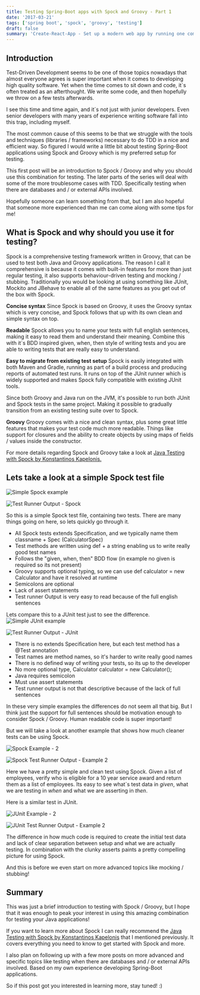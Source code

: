 ```yaml
---
title: Testing Spring-Boot apps with Spock and Groovy - Part 1
date: '2017-03-21'
tags: ['spring boot', 'spock', 'groovy', 'testing']
draft: false
summary: 'Create-React-App - Set up a modern web app by running one command.'
---
```


## Introduction

Test-Driven Development seems to be one of those topics nowadays that almost everyone agrees is super important when it comes to developing high quality software. Yet when the time comes to sit down and code, it`s often treated as an afterthought. We write some code, and then hopefully we throw on a few tests afterwards.

I see this time and time again, and it´s not just with junior developers. Even senior developers with many years of experience writing software fall into this trap, including myself.

The most common cause of this seems to be that we struggle with the tools and techniques (libraries / frameworks) necessary to do TDD in a nice and efficient way. So figured I would write a little bit about testing Spring-Boot applications using Spock and Groovy which is my preferred setup for testing.

This first post will be an introduction to Spock / Groovy and why you should use this combination for testing. The later parts of the series will deal with some of the more troublesome cases with TDD. Specifically testing when there are databases and / or external APIs involved.

Hopefully someone can learn something from that, but I am also hopeful that someone more experienced than me can come along with some tips for me!

## What is Spock and why should you use it for testing?

Spock is a comprehensive testing framework written in Groovy, that can be used to test both Java and Groovy applications. The reason I call it comprehensive is because it comes with built-in features for more than just regular testing, it also supports behaviour-driven testing and mocking / stubbing. Traditionally you would be looking at using something like JUnit, Mockito and JBehave to enable all of the same features as you get out of the box with Spock.

**Concise syntax**
Since Spock is based on Groovy, it uses the Groovy syntax which is very concise, and Spock follows that up with its own clean and simple syntax on top.

**Readable**
Spock allows you to name your tests with full english sentences, making it easy to read them and understand their meaning. Combine this with it`s BDD inspired given, when, then style of writing tests and you are able to writing tests that are really easy to understand.

**Easy to migrate from existing test setup**
Spock is easily integrated with both Maven and Gradle, running as part of a build process and producing reports of automated test runs. It runs on top of the JUnit runner which is widely supported and makes Spock fully compatible with existing JUnit tools.

Since both Groovy and Java run on the JVM, it's possible to run both JUnit and Spock tests in the same project. Making it possible to gradually transition from an existing testing suite over to Spock.

**Groovy**
Groovy comes with a nice and clean syntax, plus some great little features that makes your test code much more readable. Things like support for closures and the ability to create objects by using maps of fields / values inside the constructor.

For more details regarding Spock and Groovy take a look at [Java Testing with Spock by Konstantinos Kapelonis.](https://www.amazon.com/Java-Testing-Spock-Konstantinos-Kapelonis/dp/1617292532/ref=sr_1_1?ie=UTF8&qid=1490036228&sr=8-1&keywords=java+testing+with+spock)

## Lets take a look at a simple Spock test file

![Simple Spock example](/static/images/blogposts/testing-spring-boot-apps-with-spock-and-groovy/TestExample1.png)

![Test Runner Output - Spock](/static/images/blogposts/testing-spring-boot-apps-with-spock-and-groovy/TestRun1.png)

So this is a simple Spock test file, containing two tests. There are many things going on here, so lets quickly go through it.

- All Spock tests extends Specification, and we typically name them classname + Spec (CalculatorSpec)
- Test methods are written using def + a string enabling us to write really good test names
- Follows the "given, when, then" BDD flow (in example no given is required so its not present)
- Groovy supports optional typing, so we can use def calculator = new Calculator and have it resolved at runtime
- Semicolons are optional
- Lack of assert statements
- Test runner Output is very easy to read because of the full english sentences

Lets compare this to a JUnit test just to see the difference.
![Simple JUnit example](/static/images/blogposts/testing-spring-boot-apps-with-spock-and-groovy/JUnitTestExample.png)

![Test Runner Output - JUnit](/static/images/blogposts/testing-spring-boot-apps-with-spock-and-groovy/JUnitTestRun.png)

- There is no extends Specification here, but each test method has a @Test annotation
- Test names are method names, so it's harder to write really good names
- There is no defined way of writing your tests, so its up to the developer
- No more optional type, Calculator calculator = new Calculator();
- Java requires semicolon
- Must use assert statements
- Test runner output is not that descriptive because of the lack of full sentences

In these very simple examples the differences do not seem all that big. But I think just the support for full sentences should be motivation enough to consider Spock / Groovy. Human readable code is super important!

But we will take a look at another example that shows how much cleaner tests can be using Spock.

![Spock Example - 2](/static/images/blogposts/testing-spring-boot-apps-with-spock-and-groovy/SpockExample2.png)

![Spock Test Runner Output - Example 2](/static/images/blogposts/testing-spring-boot-apps-with-spock-and-groovy/SpockRun2.png)

Here we have a pretty simple and clean test using Spock. Given a list of employees, verify who is eligible for a 10 year service award and return them as a list of employees. Its easy to see what`s test data in _given_, what we are testing in _when_ and what we are asserting in _then_.

Here is a similar test in JUnit.

![JUnit Example - 2](/static/images/blogposts/testing-spring-boot-apps-with-spock-and-groovy/JUnitExample2.png)

![JUnit Test Runner Output - Example 2](/static/images/blogposts/testing-spring-boot-apps-with-spock-and-groovy/JUnitRun2.png)

The difference in how much code is required to create the initial test data and lack of clear separation between setup and what we are actually testing. In combination with the clunky asserts paints a pretty compelling picture for using Spock.

And this is before we even start on more advanced topics like mocking / stubbing!

## Summary

This was just a brief introduction to testing with Spock / Groovy, but I hope that it was enough to peak your interest in using this amazing combination for testing your Java applications!

If you want to learn more about Spock I can really recommend the [Java Testing with Spock by Konstantinos Kapelonis](https://www.amazon.com/Java-Testing-Spock-Konstantinos-Kapelonis/dp/1617292532/ref=sr_1_1?ie=UTF8&qid=1490036228&sr=8-1&keywords=java+testing+with+spock) that I mentioned previously. It covers everything you need to know to get started with Spock and more.

I also plan on following up with a few more posts on more advanced and specific topics like testing when there are databases and / or external APIs involved. Based on my own experience developing Spring-Boot applications.

So if this post got you interested in learning more, stay tuned! :)
